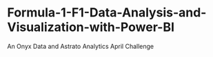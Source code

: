 # Formula-1-F1-Data-Analysis-and-Visualization-with-Power-BI
An Onyx Data and Astrato Analytics April Challenge
